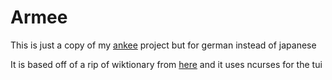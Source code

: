 # Armee

This is just a copy of my [ankee](https://github.com/gitRaiku/ankee) project but for german instead of japanese

It is based off of a rip of wiktionary from [here](https://kaikki.org/dictionary/German/words.html) and it uses ncurses for the tui


